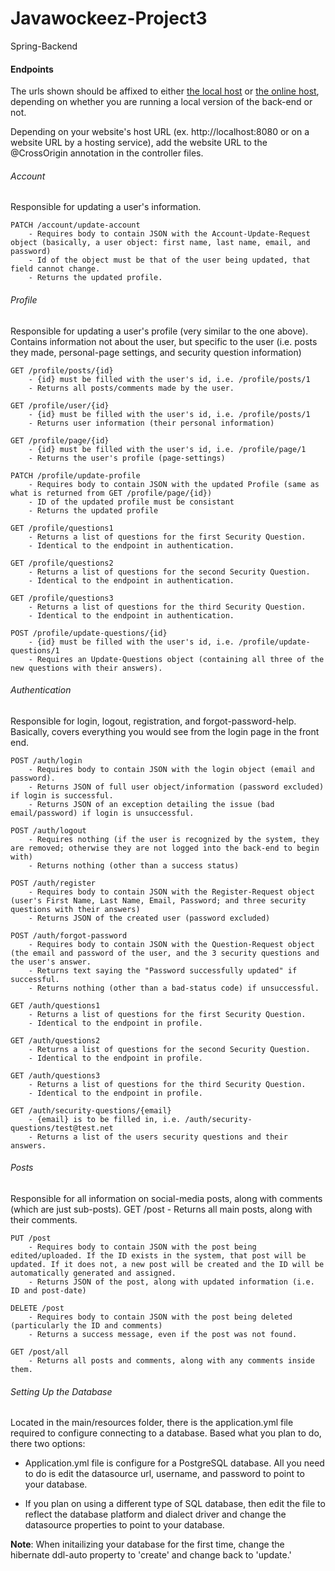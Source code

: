 # Javawockeez-Project3

Spring-Backend

#### Endpoints
The urls shown should be affixed to either [the local host](http://localhost:8080) or [the online host](http://220919javawockeezcapstonebackend-env.eba-gtdtyrfr.us-east-1.elasticbeanstalk.com), depending on whether you are running a local version of the back-end or not.

Depending on your website's host URL (ex. http://localhost:8080 or on a website URL by a hosting service), add the website URL to the @CrossOrigin annotation in the controller files.


###### Account
Responsible for updating a user's information.

	PATCH /account/update-account
		- Requires body to contain JSON with the Account-Update-Request object (basically, a user object: first name, last name, email, and password)
		- Id of the object must be that of the user being updated, that field cannot change.
		- Returns the updated profile.

###### Profile
Responsible for updating a user's profile (very similar to the one above). Contains information not about the user, but specific to the user (i.e. posts they made, personal-page settings, and security question information)

	GET /profile/posts/{id}
		- {id} must be filled with the user's id, i.e. /profile/posts/1
		- Returns all posts/comments made by the user.

	GET /profile/user/{id}
		- {id} must be filled with the user's id, i.e. /profile/posts/1
		- Returns user information (their personal information)

	GET /profile/page/{id}
		- {id} must be filled with the user's id, i.e. /profile/page/1
		- Returns the user's profile (page-settings)

	PATCH /profile/update-profile
		- Requires body to contain JSON with the updated Profile (same as what is returned from GET /profile/page/{id})
		- ID of the updated profile must be consistant
		- Returns the updated profile

	GET /profile/questions1
		- Returns a list of questions for the first Security Question.
		- Identical to the endpoint in authentication.

	GET /profile/questions2
		- Returns a list of questions for the second Security Question.
		- Identical to the endpoint in authentication.

	GET /profile/questions3
		- Returns a list of questions for the third Security Question.
		- Identical to the endpoint in authentication.

	POST /profile/update-questions/{id}
		- {id} must be filled with the user's id, i.e. /profile/update-questions/1
		- Requires an Update-Questions object (containing all three of the new questions with their answers).
	

###### Authentication
Responsible for login, logout, registration, and forgot-password-help. Basically, covers everything you would see from the login page in the front end.

	POST /auth/login
		- Requires body to contain JSON with the login object (email and password).
		- Returns JSON of full user object/information (password excluded) if login is successful.
		- Returns JSON of an exception detailing the issue (bad email/password) if login is unsuccessful.

	POST /auth/logout
		- Requires nothing (if the user is recognized by the system, they are removed; otherwise they are not logged into the back-end to begin with)
		- Returns nothing (other than a success status)

	POST /auth/register
		- Requires body to contain JSON with the Register-Request object (user's First Name, Last Name, Email, Password; and three security questions with their answers)
		- Returns JSON of the created user (password excluded)

	POST /auth/forgot-password
		- Requires body to contain JSON with the Question-Request object (the email and password of the user, and the 3 security questions and the user's answer.
		- Returns text saying the "Password successfully updated" if successful.
		- Returns nothing (other than a bad-status code) if unsuccessful.

	GET /auth/questions1
		- Returns a list of questions for the first Security Question.
		- Identical to the endpoint in profile.

	GET /auth/questions2
		- Returns a list of questions for the second Security Question.
		- Identical to the endpoint in profile.

	GET /auth/questions3
		- Returns a list of questions for the third Security Question.
		- Identical to the endpoint in profile.

	GET /auth/security-questions/{email}
		- {email} is to be filled in, i.e. /auth/security-questions/test@test.net
		- Returns a list of the users security questions and their answers.

###### Posts
Responsible for all information on social-media posts, along with comments (which are just sub-posts).
	GET /post
		- Returns all main posts, along with their comments.

	PUT /post
		- Requires body to contain JSON with the post being edited/uploaded. If the ID exists in the system, that post will be updated. If it does not, a new post will be created and the ID will be automatically generated and assigned.
		- Returns JSON of the post, along with updated information (i.e. ID and post-date)

	DELETE /post
		- Requires body to contain JSON with the post being deleted (particularly the ID and comments)
		- Returns a success message, even if the post was not found.

	GET /post/all
		- Returns all posts and comments, along with any comments inside them.

###### Setting Up the Database
Located in the main/resources folder, there is the application.yml file required to configure connecting to a database. Based what you plan to do, there two options:

- Application.yml file is configure for a PostgreSQL database. All you need to do is edit the datasource url, username, and password to point to your database.

- If you plan on using a different type of SQL database, then edit the file to reflect the database platform and dialect driver and change the datasource properties to point to your database.

**Note**: When initailizing your database for the first time, change the hibernate ddl-auto property to 'create' and change back to 'update.'